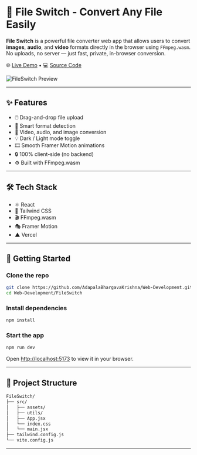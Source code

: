 # 🔄 File Switch - Convert Any File Easily

**File Switch** is a powerful file converter web app that allows users to convert **images**, **audio**, and **video** formats directly in the browser using `FFmpeg.wasm`. No uploads, no server — just fast, private, in-browser conversion.

🌐 [Live Demo](https://fileswitch.vercel.app/) • 💻 [Source Code](https://github.com/AdapalaBhargavaKrishna/Web-Development)

![FileSwitch Preview](https://adapalabhargavakrishna.github.io/Web-Development/Portfolio/assets/fileswitch.png)

---

## ✨ Features

- 🖱️ Drag-and-drop file upload  
- 🧠 Smart format detection  
- 🎥 Video, audio, and image conversion  
- 💡 Dark / Light mode toggle  
- 🎞️ Smooth Framer Motion animations  
- 🔒 100% client-side (no backend)  
- ⚙️ Built with FFmpeg.wasm

---

## 🛠 Tech Stack

- ⚛️ React  
- 🎨 Tailwind CSS  
- 🎬 FFmpeg.wasm  
- 🎭 Framer Motion  
- ▲ Vercel

---

## 🚀 Getting Started

### Clone the repo

```bash
git clone https://github.com/AdapalaBhargavaKrishna/Web-Development.git
cd Web-Development/FileSwitch
```

### Install dependencies

```bash
npm install
```

### Start the app

```bash
npm run dev
```

Open [http://localhost:5173](http://localhost:5173) to view it in your browser.

---

## 📁 Project Structure

```bash
FileSwitch/
├── src/
│   ├── assets/
│   ├── utils/
│   ├── App.jsx
│   └── index.css
│   └── main.jsx
├── tailwind.config.js
└── vite.config.js
```

---